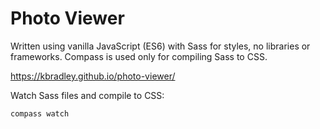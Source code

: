 # Photo Viewer

Written using vanilla JavaScript (ES6) with Sass for styles, no libraries or frameworks. Compass is used only for compiling Sass to CSS.

https://kbradley.github.io/photo-viewer/

Watch Sass files and compile to CSS:  
```
compass watch
```
